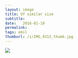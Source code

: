 ```yaml
---
layout: image
title: Of similar size
subtitle: 
date:   2016-01-10
permalink: 
tags: emil
thumburl: /i/IMG_9153_thumb.jpg
---
```

![]({{site.url}}/i/IMG_9153_thumb.jpg)
